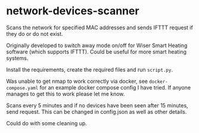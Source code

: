# network-devices-scanner
Scans the network for specified MAC addresses and sends IFTTT request if they do or do not exist.

Originally developed to switch away mode on/off for Wiser Smart Heating software (which supports IFTTT). Could be useful for more smart heating systems.

Install the requirements, create the required files and run `script.py`.

Was unable to get nmap to work correctly via docker, see `docker-compose.yaml` for an example docker compose config I have tried. If anyone manages to get this to work please let me know.

Scans every 5 minutes and if no devices have been seen after 15 minutes, send request. This can be changed in config.json as well as other details.

Could do with some cleaning up.